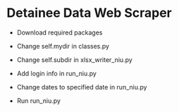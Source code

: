 # Detainee Data Web Scraper

+ Download required packages

+ Change self.mydir in classes.py

+ Change self.subdir in xlsx_writer_niu.py

+ Add login info in run_niu.py

+ Change dates to specified date in run_niu.py

+ Run run_niu.py
